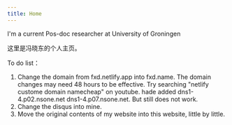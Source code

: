 ```yaml
---
title: Home
---
```


I'm a current Pos-doc researcher at University of Groningen

这里是冯晓东的个人主页。

To do list：

1. Change the domain from fxd.netlify.app into fxd.name. The domain changes may need 48 hours to be effective. Try searching "netlify custome domain namecheap" on youtube. hade added dns1-4.p02.nsone.net dns1-4.p07.nsone.net. But still does not work.
2. Change the disqus into mine.
3. Move the original contents of my website into this website, little by little.




